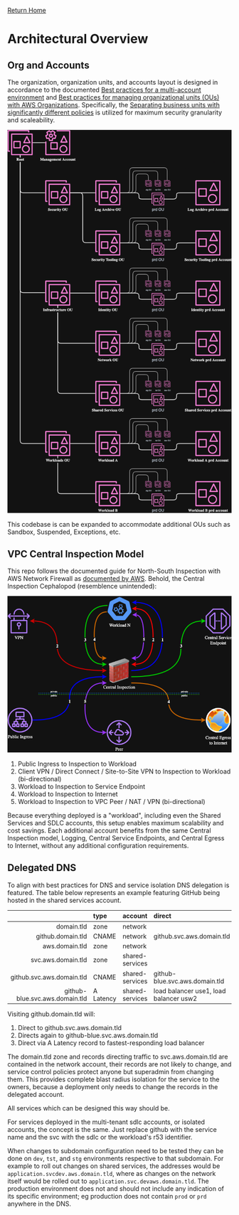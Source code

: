 [Return Home](../README.md#documentation)

# Architectural Overview

## Org and Accounts
The organization, organization units, and accounts layout is designed in accordance to the documented [Best practices for a multi-account environment](https://docs.aws.amazon.com/organizations/latest/userguide/orgs_best-practices.html) and [Best practices for managing organizational units (OUs) with AWS Organizations](https://docs.aws.amazon.com/organizations/latest/userguide/orgs_manage_ous_best_practices.html). Specifically, the [Separating business units with significantly different policies](https://docs.aws.amazon.com/whitepapers/latest/organizing-your-aws-environment/advanced-ous.html#extended-workload-oriented-ou-structure) is utilized for maximum security granularity and scaleability.

<p align="center"><img src="../drawings/org-and-account-layout.drawio.png"/></p>

This codebase is can be expanded to accommodate additional OUs such as Sandbox, Suspended, Exceptions, etc.

## VPC Central Inspection Model
This repo follows the documented guide for North-South Inspection with AWS Network Firewall as [documented by AWS](https://d1.awsstatic.com/architecture-diagrams/ArchitectureDiagrams/inspection-deployment-models-with-AWS-network-firewall-ra.pdf). Behold, the Central Inspection Cephalopod (resemblence unintended):

<p align="center"><img src="../drawings/central-inspection.drawio.png"/></p>

1. Public Ingress to Inspection to Workload
1. Client VPN / Direct Connect / Site-to-Site VPN to Inspection to Workload (bi-directional)
1. Workload to Inspection to Service Endpoint
1. Workload to Inspection to Internet
1. Workload to Inspection to VPC Peer / NAT / VPN (bi-directional)

Because everything deployed is a "workload", including even the Shared Services and SDLC accounts, this setup enables maximum scalability and cost savings. Each additional account benefits from the same Central Inspection model, Logging, Central Service Endpoints, and Central Egress to Internet, without any additional configuration requirements.

## Delegated DNS
To align with best practices for DNS and service isolation DNS delegation is featured. The table below represents an example featuring GitHub being hosted in the shared services account.

|   | type | account | direct |
| ---: | :--- | :--- | :--- |
| domain.tld | zone | network | |
| github.domain.tld | CNAME | network | github.svc.aws.domain.tld |
| aws.domain.tld | zone | network | |
| svc.aws.domain.tld | zone | shared-services | |
| github.svc.aws.domain.tld | CNAME | shared-services | github-blue.svc.aws.domain.tld |
| github-blue.svc.aws.domain.tld | A Latency | shared-services | load balancer use1, load balancer usw2 |

Visiting github.domain.tld will:
1. Direct to github.svc.aws.domain.tld
1. Directs again to github-blue.svc.aws.domain.tld
1. Direct via A Latency record to fastest-responding load balancer

The domain.tld zone and records directing traffic to svc.aws.domain.tld are contained in the network account, their records are not likely to change, and service control policies protect anyone but superadmin from changing them. This provides complete blast radius isolation for the service to the owners, because a deployment only needs to change the records in the delegated account.

All services which can be designed this way should be.

For services deployed in the multi-tenant sdlc accounts, or isolated accounts, the concept is the same. Just replace github with the service name and the svc with the sdlc or the workload's r53 identifier.

When changes to subdomain configuration need to be tested they can be done on `dev`, `tst`, and `stg` environments respective to that subdomain. For example to roll out changes on shared services, the addresses would be `application.svcdev.aws.domain.tld`, where as changes on the network itself would be rolled out to `application.svc.devaws.domain.tld`. The production environment does not and should not include any indication of its specific environment; eg production does not contain `prod` or `prd` anywhere in the DNS.